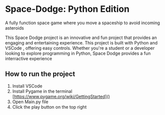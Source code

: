 # Space-Dodge: Python Edition
A fully function space game where you move a spaceship to avoid incoming asteroids

This Space Dodge project is an innovative and fun project that provides
an engaging and entertaining experience. This project is built with Python and VSCode
, offering easy controls. Whether you're a student or a developer 
looking to explore programming in Python, Space Dodge provides a fun interractive experience

## How to run the project
1. Install VSCode
2. Install Pygame in the terminal [https://www.pygame.org/wiki/GettingStarted]()
3. Open Main.py file
4. Click the play button on the top right
